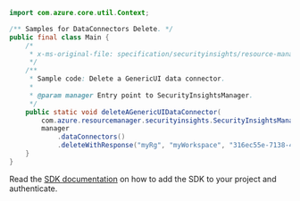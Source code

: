 ```java
import com.azure.core.util.Context;

/** Samples for DataConnectors Delete. */
public final class Main {
    /*
     * x-ms-original-file: specification/securityinsights/resource-manager/Microsoft.SecurityInsights/preview/2022-01-01-preview/examples/dataConnectors/DeleteGenericUI.json
     */
    /**
     * Sample code: Delete a GenericUI data connector.
     *
     * @param manager Entry point to SecurityInsightsManager.
     */
    public static void deleteAGenericUIDataConnector(
        com.azure.resourcemanager.securityinsights.SecurityInsightsManager manager) {
        manager
            .dataConnectors()
            .deleteWithResponse("myRg", "myWorkspace", "316ec55e-7138-4d63-ab18-90c8a60fd1c8", Context.NONE);
    }
}
```

Read the [SDK documentation](https://github.com/Azure/azure-sdk-for-java/blob/azure-resourcemanager-securityinsights_1.0.0-beta.3/sdk/securityinsights/azure-resourcemanager-securityinsights/README.md) on how to add the SDK to your project and authenticate.
